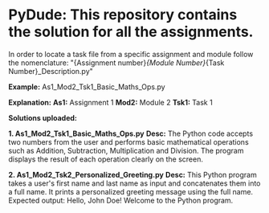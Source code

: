 # PyDude: This repository contains the solution for all the assignments. 
In order to locate a task file from a specific assignment and module follow the nomenclature:
"{Assignment number}_{Module Number}_{Task Number}_Description.py"

**Example:** As1_Mod2_Tsk1_Basic_Maths_Ops.py

**Explanation:**
    **As1:** Assignment 1
    **Mod2:** Module 2
    **Tsk1:** Task 1

**Solutions uploaded:**

**1.	As1_Mod2_Tsk1_Basic_Maths_Ops.py**
**Desc:** The Python code accepts two numbers from the user and performs basic mathematical operations such as Addition, Subtraction, Multiplication and Division. The program displays the result of each operation clearly on the screen.

**2.	As1_Mod2_Tsk2_Personalized_Greeting.py**
**Desc:** This Python program takes a user's first name and last name as input and concatenates them into a full name. It prints a personalized greeting message using the full name.
Expected output: Hello, John Doe! Welcome to the Python program.

